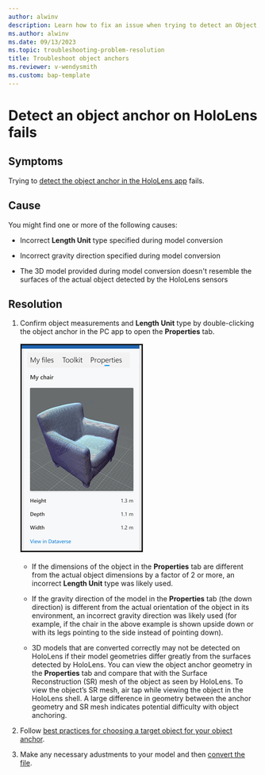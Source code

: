 ```yaml
---
author: alwinv
description: Learn how to fix an issue when trying to detect an Object Anchor in HoloLens 
ms.author: alwinv
ms.date: 09/13/2023
ms.topic: troubleshooting-problem-resolution
title: Troubleshoot object anchors
ms.reviewer: v-wendysmith
ms.custom: bap-template
---
```


# Detect an object anchor on HoloLens fails

## Symptoms

Trying to [detect the object anchor in the HoloLens app](pc-app-anchor-azure-object.md#detect-the-object-anchor-in-the-hololens-app) fails.

## Cause

You might find one or more of the following causes:

- Incorrect **Length Unit** type specified during model conversion

- Incorrect gravity direction specified during model conversion

- The 3D model provided during model conversion doesn't resemble the surfaces of the actual object detected by the HoloLens sensors

## Resolution

1. Confirm object measurements and **Length Unit** type by double-clicking the object anchor in the PC app to open the **Properties** tab.
  
   ![Properties tab with My chair measurements](media/AOA-chair-properties.PNG "Properties tab with My chair measurements")

   - If the dimensions of the object in the **Properties** tab are different from the actual object dimensions by a factor of 2 or more, an incorrect **Length Unit** type was likely used.

   - If the gravity direction of the model in the **Properties** tab (the down direction) is different from the actual orientation of the object in its environment, an incorrect gravity direction was likely used (for example, if the chair in the above example is shown upside down or with its legs pointing to the side instead of pointing down).

   - 3D models that are converted correctly may not be detected on HoloLens if their model geometries differ greatly from the surfaces detected by HoloLens. You can view the object anchor geometry in the **Properties** tab and compare that with the Surface Reconstruction (SR) mesh of the object as seen by HoloLens. To view the object’s SR mesh, air tap while viewing the object in the HoloLens shell. A large difference in geometry between the anchor geometry and SR mesh indicates potential difficulty with object anchoring.

1. Follow [best practices for choosing a target object for your object anchor](/dynamics365/mixed-reality/guides/pc-app-anchor-object-best-practices.md).

1. Make any necessary adustments to your model and then [convert the file](/dynamics365/mixed-reality/guides/pc-app-anchor-azure-object#convert-the-file-in-the-guides-model-driven-app).